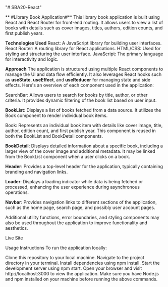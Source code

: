"# SBA20-React"

** #Library Book Application#**
This library book application is built using React and React Router for front-end routing. It allows users to view a list of books with details such as cover images, titles, authors, edition counts, and first publish years.

**Technologies Used**
React: A JavaScript library for building user interfaces.
React Router: A routing library for React applications.
HTML/CSS: Used for styling and structuring the user interface.
JavaScript: The primary language for interactivity and logic.

**Approach**
The application is structured using multiple React components to manage the UI and data flow efficiently. It also leverages React hooks such as **useState**, **useEffect**, and **useReducer** for managing state and side effects. Here's an overview of each component used in the application:

SearchBar: Allows users to search for books by title, author, or other criteria. It provides dynamic filtering of the book list based on user input.

**BookList**: Displays a list of books fetched from a data source. It utilizes the Book component to render individual book items.

Book: Represents an individual book item with details like cover image, title, author, edition count, and first publish year. This component is reused in both the BookList and BookDetail components.

**BookDetail**: Displays detailed information about a specific book, including a larger view of the cover image and additional metadata. It may be linked from the BookList component when a user clicks on a book.

**Header**: Provides a top-level header for the application, typically containing branding and navigation links.

**Loader**: Displays a loading indicator while data is being fetched or processed, enhancing the user experience during asynchronous operations.

**Navbar**: Provides navigation links to different sections of the application, such as the home page, search page, and possibly user account pages.

Additional utility functions, error boundaries, and styling components may also be used throughout the application to improve functionality and aesthetics.

Live Site

<!-- You can view the live site here. -->

Usage Instructions
To run the application locally:

Clone this repository to your local machine.
Navigate to the project directory in your terminal.
Install dependencies using npm install.
Start the development server using npm start.
Open your browser and visit http://localhost:3000 to view the application.
Make sure you have Node.js and npm installed on your machine before running the above commands.
